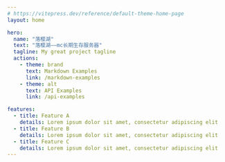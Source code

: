 ```yaml
---
# https://vitepress.dev/reference/default-theme-home-page
layout: home

hero:
  name: "落樱湖"
  text: "落樱湖——mc长期生存服务器"
  tagline: My great project tagline
  actions:
    - theme: brand
      text: Markdown Examples
      link: /markdown-examples
    - theme: alt
      text: API Examples
      link: /api-examples

features:
  - title: Feature A
    details: Lorem ipsum dolor sit amet, consectetur adipiscing elit
  - title: Feature B
    details: Lorem ipsum dolor sit amet, consectetur adipiscing elit
  - title: Feature C
    details: Lorem ipsum dolor sit amet, consectetur adipiscing elit
---
```


